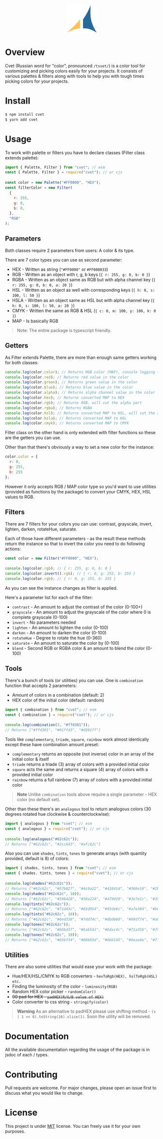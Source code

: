 <p align="center">
  <img alt="cvet" src="public/cvet.svg" width="100" />
</p>

# Overview

Cvet (Russian word for "color", pronounced `/tsvet/`) is a color tool for
customizing and picking colors easily for your projects. It consists of
various palettes & filters along with tools to help you with tough times
picking colors for your projects.

# Install

```bash
$ npm install cvet
$ yarn add cvet
```

# Usage

To work with palette or filters you have to declare classes (Filter class extends palette):

```js
import { Palette, Filter } from "cvet"; // esm
const { Palette, Filter } = require("cvet"); // or cjs

const color = new Palette("#FF0000", "HEX");
const filterColor = new Filter(
  {
    r: 255,
    g: 0,
    b: 0,
  },
  "RGB"
);
```

## Parameters

Both classes require 2 parameters from users: A color & its type.

There are 7 color types you can use as second parameter:

- HEX - Written as string (`"#FF0000"` or `#FF000033`)
- RGB - Written as an object with r, g, b keys (`{ r: 255, g: 0, b: 0 }`)
- RGBA - Written as an object same as RGB but with alpha channel key (`{ r: 255, g: 0, b: 0, a: 20 }`)
- HSL - Written as an object as well with corresponding keys (`{ h: 0, s: 100, l: 50 }`)
- HSLA - Written as an object same as HSL but with alpha channel key (`{ h: 0, s: 100, l: 50, a: 20 }`)
- CMYK - Written the same as RGB & HSL (`{ c: 0, m: 100, y: 100, k: 0 }`)
- MAP - Is basically RGB

> Note: The entire package is typescript friendly.

## Getters

As Filter extends Palette, there are more than enough same getters working
for both classes:

```js
console.log(color.color); // Returns RGB color (MAP), console logging the class would just return instance
console.log(color.red); // Returns red value in the color
console.log(color.green); // Returns green value in the color
console.log(color.blue); // Returns blue value in the color
console.log(color.alpha); // Returns alpha channel value in the color
console.log(color.hex); // Returns converted MAP to HEX
console.log(color.rgb); // Returns RGB, will cut the alpha part
console.log(color.rgba); // Returns RGBA
console.log(color.hsl); // Returns converted MAP to HSL, will cut the alpha part
console.log(color.hsla); // Returns converted MAP to HSL
console.log(color.cmyk); // Returns converted MAP to CMYK
```

Filter class on the other hand is only extended with filter functions so these are the getters you can use.

Other than that there's obviously a way to set a new color for the instance:

```js
color.color = {
  r: 0,
  g: 255,
  b: 255
};
```

However it only accepts RGB / MAP color type so you'd want to use utilities (provided as functions by the package) to convert your CMYK, HEX, HSL values to RGB.

## Filters

There are 7 filters for your colors you can use: contrast, grayscale, invert, lighten, darken, rotateHue, saturate.

Each of those have different parameters - as the result these methods return the instance so that to invert the color you need to do following actions:

```js
const color = new Filter("#FF0000", "HEX");

console.log(color.rgb); // { r: 255, g: 0, b: 0 }
console.log(color.invert().rgb); // { r: 0, g: 255, b: 255 }
console.log(color.rgb); // { r: 0, g: 255, b: 255 }
```

As you can see the instance changes as filter is applied.

Here's a parameter list for each of the filter:

- `contrast` - An amount to adjust the contrast of the color (0-100+)
- `grayscale` - An amount to adjust the grayscale of the color where 0 is complete grayscale (0-100)
- `invert` - No parameters needed
- `lighten` - An amount to lighten the color (0-100)
- `darken` - An amount to darken the color (0-100)
- `rotateHue` - Degree to rotate the hue (0-360)
- `saturate` - An amount to saturate the color by (0-100)
- `blend` - Second RGB or RGBA color & an amount to blend the color (0-100)

## Tools

There's a bunch of tools (or utilities) you can use. One is `combination` function that accepts 2 parameters:

- Amount of colors in a combination (default: 2)
- HEX color of the initial color (default: random)

```js
import { combination } from "cvet"; // esm
const { combination } = require("cvet"); // or cjs

console.log(combination(3, "#ffd301"));
// Returns ["#ffd301", "#01ffd3", "#d301ff"]
```

Tools like `complementary`, `triade`, `square`, `rainbow` work almost identically except these have combination amount preset:
- `complementary` returns an opposite (not inverse) color in an array of the initial color & itself
- `triade` returns a triade (3) array of colors with a provided initial color
- `square` acts the same and returns a square (4) array of colors with a provided initial color
- `rainbow` returns a full rainbow (7) array of colors with a provided initial color

> **Note**
> Unlike `combination` tools above require a single parameter - HEX color (no default set).

Other than these there's an `analogous` tool to return analogous colors (30 degrees rotated hue clockwise & counterclockwise):

```js
import { analogous } from "cvet"; // esm
const { analogous } = require("cvet"); // or cjs

console.log(analogous("#62c62c"));
// Returns ["#62c62c", "#2cc643", "#afc62c"]
```

Also you can use `shades`, `tints`, `tones` to generate arrays (with quantity provided, default is 8) of colors:

```js
import { shades, tints, tones } from "cvet"; // esm
const { shades, tints, tones } = require("cvet"); // or cjs

console.log(shades("#62c62c"));
// Returns ["#62c62c", "#57b027", "#4c9a22", "#41841d", "#366e18", "#2b5813", "#20420e", "#152c09"]
console.log(shades("#62c62c", 10));
// Returns ["#62c62c", "#59b428", "#50a224", "#479020", "#3e7e1c", "#356c18", "#2c5a14", "#234810", "#1a360c", "#112408"]
console.log(tints("#62c62c"));
// Returns ["#62c62c", "#71d43c", "#83d954", "#95de6c", "#a7e384", "#b8e99c", "#c9eeb4", "#daf4cc"]
console.log(tints("#62c62c", 10));
// Returns ["#62c62c", "#6ed338", "#7dd74c", "#8bdb60", "#99df74", "#a8e488", "#b7e99c", "#c5edb0", "#d4f2c4", "#e3f6d8"]
console.log(tones("#62c62c"));
// Returns ["#62c62c", "#66bd37", "#6ab541", "#6dac4c", "#71a356", "#759a61", "#79926b", "#7c8976"]
console.log(tones("#62c62c", 10));
// Returns ["#62c62c", "#65bf34", "#68b83d", "#6bb145", "#6eaa4e", "#71a356", "#749c5e", "#779567", "#7a8e6f", "#7d8778"]
```

## Utilities

There are also some utilities that would ease your work with the package:

- Hue/HEX/HSL/CMYK to RGB converters - `hexToRgb(HEX), hslToRgb(HSL) etc.`
- Finding the luminosity of the color - `luminosity(RGB)`
- Random HEX color picker - `randomColor()`
- ~~00 pad for HEX - `padHEX(R/G/B value of HEX)`~~
- Color converter to css string - `stringify(color)`

> **Warning**
> As an alternative to padHEX please use shifting method - `(x | 1 << 8).toString(16).slice(1)`.
> Soon the utility will be removed.

# Documentation

All the available documentation regarding the usage of the package is in jsdoc of each / types.

# Contributing

Pull requests are welcome. For major changes, please open an issue first to discuss what you would like to change.

# License

This project is under [MIT](https://choosealicense.com/licenses/mit/) license. You can freely use it for your own purposes.
